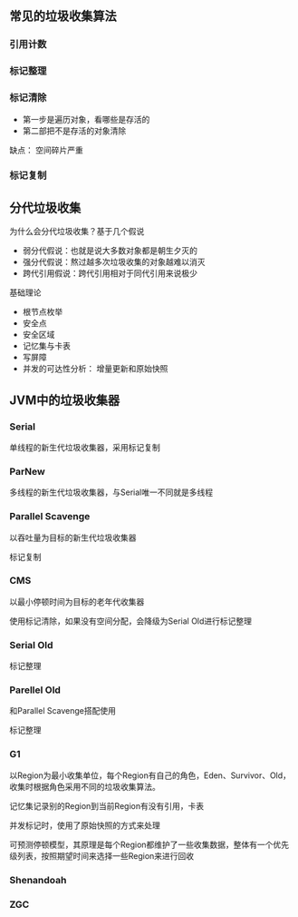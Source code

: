 ## 常见的垃圾收集算法
### 引用计数
### 标记整理
### 标记清除

- 第一步是遍历对象，看哪些是存活的
- 第二部把不是存活的对象清除

缺点：
空间碎片严重
### 标记复制

## 分代垃圾收集

为什么会分代垃圾收集？基于几个假说
- 弱分代假说：也就是说大多数对象都是朝生夕灭的
- 强分代假说：熬过越多次垃圾收集的对象越难以消灭
- 跨代引用假说：跨代引用相对于同代引用来说极少

基础理论
- 根节点枚举
- 安全点
- 安全区域
- 记忆集与卡表
- 写屏障
- 并发的可达性分析： 增量更新和原始快照

## JVM中的垃圾收集器
### Serial

单线程的新生代垃圾收集器，采用标记复制

### ParNew

多线程的新生代垃圾收集器，与Serial唯一不同就是多线程


### Parallel Scavenge

以吞吐量为目标的新生代垃圾收集器

标记复制

### CMS

以最小停顿时间为目标的老年代收集器

使用标记清除，如果没有空间分配，会降级为Serial Old进行标记整理

### Serial Old

标记整理

### Parellel Old

和Parallel Scavenge搭配使用

标记整理

### G1

以Region为最小收集单位，每个Region有自己的角色，Eden、Survivor、Old，收集时根据角色采用不同的垃圾收集算法。

记忆集记录别的Region到当前Region有没有引用，卡表

并发标记时，使用了原始快照的方式来处理

可预测停顿模型，其原理是每个Region都维护了一些收集数据，整体有一个优先级列表，按照期望时间来选择一些Region来进行回收


### Shenandoah

### ZGC